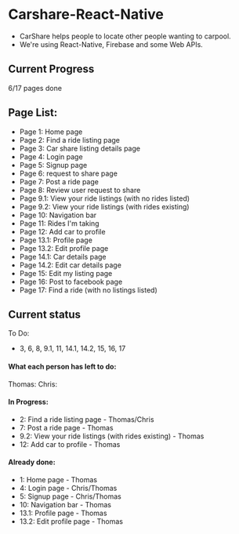 # Carshare-React-Native

* CarShare helps people to locate other people wanting to carpool.
* We're using React-Native, Firebase and some Web APIs.

## Current Progress

6/17 pages done

## Page List:

* Page 1: Home page
* Page 2: Find a ride listing page
* Page 3: Car share listing details page
* Page 4: Login page
* Page 5: Signup page
* Page 6: request to share page
* Page 7: Post a ride page
* Page 8: Review user request to share
* Page 9.1: View your ride listings (with no rides listed)
* Page 9.2: View your ride listings (with rides existing)
* Page 10: Navigation bar
* Page 11: Rides I'm taking
* Page 12: Add car to profile
* Page 13.1: Profile page
* Page 13.2: Edit profile page
* Page 14.1: Car details page
* Page 14.2: Edit car details page
* Page 15: Edit my listing page
* Page 16: Post to facebook page
* Page 17: Find a ride (with no listings listed)

## Current status

To Do:
* 3, 6, 8, 9.1, 11, 14.1, 14.2, 15, 16, 17

#### What each person has left to do:

Thomas:
Chris:

#### In Progress:

* 2: Find a ride listing page -  Thomas/Chris
* 7: Post a ride page - Thomas
* 9.2: View your ride listings (with rides existing) - Thomas
* 12: Add car to profile - Thomas

#### Already done:

* 1: Home page - Thomas
* 4: Login page - Chris/Thomas  
* 5: Signup page - Chris/Thomas
* 10: Navigation bar - Thomas
* 13.1: Profile page - Thomas
* 13.2: Edit profile page - Thomas
